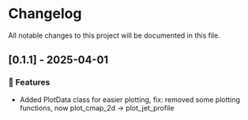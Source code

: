 # Changelog

All notable changes to this project will be documented in this file.

## [0.1.1] - 2025-04-01

### 🚀 Features

- Added  PlotData class for easier plotting, fix: removed some plotting functions, now plot_cmap_2d -> plot_jet_profile

<!-- generated by git-cliff -->
